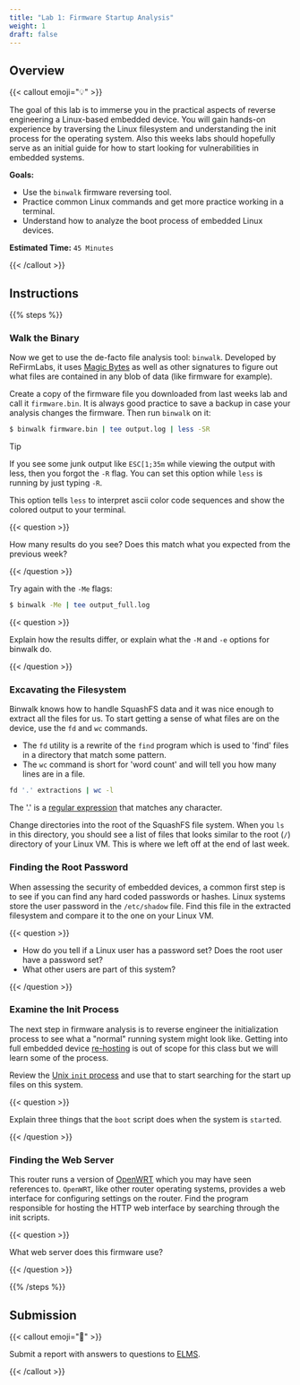 ```yaml
---
title: "Lab 1: Firmware Startup Analysis"
weight: 1
draft: false
---
```


## Overview

{{< callout emoji="💡" >}}

The goal of this lab is to immerse you in the practical aspects of reverse
engineering a Linux-based embedded device. You will gain hands-on experience by
traversing the Linux filesystem and understanding the init process for the
operating system. Also this weeks labs should hopefully serve as an initial
guide for how to start looking for vulnerabilities in embedded systems.

**Goals:**

- Use the `binwalk` firmware reversing tool.
- Practice common Linux commands and get more practice working in a terminal.
- Understand how to analyze the boot process of embedded Linux devices.

**Estimated Time:** `45 Minutes`

{{< /callout >}}

## Instructions

{{% steps %}}

### Walk the Binary

Now we get to use the de-facto file analysis tool: `binwalk`. Developed by
ReFirmLabs, it uses
[Magic Bytes](https://en.wikipedia.org/wiki/File_format#Magic_number) as well as
other signatures to figure out what files are contained in any blob of data
(like firmware for example).

Create a copy of the firmware file you downloaded from last weeks lab and call
it `firmware.bin`. It is always good practice to save a backup in case your
analysis changes the firmware. Then run `binwalk` on it:

```bash {filename=Bash}
$ binwalk firmware.bin | tee output.log | less -SR
```

> [!TIP]
> If you see some junk output like `ESC[1;35m` while viewing the output with
> less, then you forgot the `-R` flag. You can set this option while `less` is
> running by just typing `-R`.
>
> This option tells `less` to interpret ascii color code sequences and show the
> colored output to your terminal.

{{< question >}}

How many results do you see? Does this match what you expected from the previous
week?

{{< /question >}}

Try again with the `-Me` flags:

```bash {filename=Bash}
$ binwalk -Me | tee output_full.log
```

{{< question >}}

Explain how the results differ, or explain what the `-M` and `-e` options for
binwalk do.

{{< /question >}}

### Excavating the Filesystem

Binwalk knows how to handle SquashFS data and it was nice enough to extract all
the files for us. To start getting a sense of what files are on the device, use
the `fd` and `wc` commands.

- The `fd` utility is a rewrite of the `find` program which is used to 'find'
  files in a directory that match some pattern.
- The `wc` command is short for 'word count' and will tell you how many lines
  are in a file.

```bash {filename=Bash}
fd '.' extractions | wc -l
```

The '.' is a
[regular expression](https://en.wikipedia.org/wiki/Regular_expression) that
matches any character.

Change directories into the root of the SquashFS file system. When you `ls` in
this directory, you should see a list of files that looks similar to the root
(`/`) directory of your Linux VM. This is where we left off at the end of last
week.

### Finding the Root Password

When assessing the security of embedded devices, a common first step is to see
if you can find any hard coded passwords or hashes. Linux systems store the user
password in the `/etc/shadow` file. Find this file in the extracted filesystem
and compare it to the one on your Linux VM.

{{< question >}}

<!-- deno-fmt-ignore-start -->
- How do you tell if a Linux user has a password set? Does the root user have a
  password set?
- What other users are part of this system?
<!--deno-fmt-ignore-end -->

<p></p>

{{< /question >}}

### Examine the Init Process

The next step in firmware analysis is to reverse engineer the initialization
process to see what a "normal" running system might look like. Getting into full
embedded device [re-hosting](https://dl.acm.org/doi/10.1145/3423167) is out of
scope for this class but we will learn some of the process.

Review the [Unix `init` process](https://en.wikipedia.org/wiki/Init) and use
that to start searching for the start up files on this system.

{{< question >}}

Explain three things that the `boot` script does when the system is `start`ed.

{{< /question >}}

### Finding the Web Server

This router runs a version of [OpenWRT](https://openwrt.org/) which you may have
seen references to. `OpenWRT`, like other router operating systems, provides a
web interface for configuring settings on the router. Find the program
responsible for hosting the HTTP web interface by searching through the init
scripts.

{{< question >}}

What web server does this firmware use?

{{< /question >}}

{{% /steps %}}

## Submission

{{< callout emoji="📝" >}}

Submit a report with answers to questions to
[ELMS](https://umd.instructure.com/courses/1390353/assignments).

{{< /callout >}}
